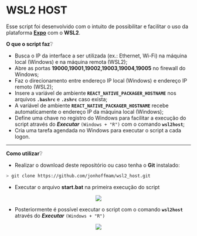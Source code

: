 # WSL2 HOST

Esse script foi desenvolvido com o intuito de possibilitar e facilitar o uso da plataforma [**Expo**](https://expo.io/) com o **WSL2**.

**O que o script faz**❔

- Busca o IP da interface a ser utilizada (ex.: Ethernet, Wi-Fi) na máquina local (Windows) e na máquina remota (WSL2);
- Abre as portas **19000,19001,19002,19003,19004,19005** no firewall do Windows;
- Faz o direcionamento entre endereço IP local (Windows) e endereço IP remoto (WSL2);
- Insere a variável de ambiente **```REACT_NATIVE_PACKAGER_HOSTNAME```** nos arquivos **```.bashrc```** e **```.zshrc```** caso exista;
- A variável de ambiente **```REACT_NATIVE_PACKAGER_HOSTNAME```** recebe automaticamente o endereço IP da máquina local (Windows);
- Define uma chave no registro do Windows para facilitar a execução do script através do ***Executar*** ```(Windows + "R")``` com o comando **```wsl2host```**;
- Cria uma tarefa agendada no Windows para executar o script a cada logon.
  
---

**Como utilizar**❔  

- Realizar o download deste repositório ou caso tenha o **Git** instalado:
  
```sh
> git clone https://github.com/jonhoffmam/wsl2_host.git
```

- Executar o arquivo **start.bat** na primeira execução do script

<p
align="center">
<img
src="https://user-images.githubusercontent.com/46982925/92862312-eccfa600-f3d0-11ea-9cfb-1d1bc6f83245.png"
/>
</p>

- Posteriormente é possível executar o script com o comando **```wsl2host```** através do ***Executar*** ```(Windows + "R")```

<p
align="center">
<img
src="https://user-images.githubusercontent.com/46982925/92856562-f43f8100-f3c9-11ea-8f7f-e915d1b788ca.png" />
</p>
